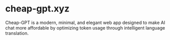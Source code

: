 # cheap-gpt.xyz
Cheap-GPT is a modern, minimal, and elegant web app designed to make AI chat more affordable by optimizing token usage through intelligent language translation.
